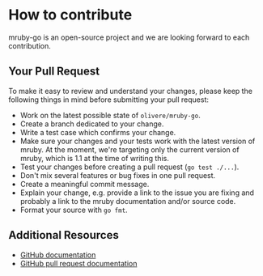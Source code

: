 # How to contribute

mruby-go is an open-source project and we are looking forward to each
contribution.

## Your Pull Request

To make it easy to review and understand your changes, please keep the
following things in mind before submitting your pull request:

* Work on the latest possible state of `olivere/mruby-go`.
* Create a branch dedicated to your change.
* Write a test case which confirms your change.
* Make sure your changes and your tests work with the latest
  version of mruby. At the moment, we're targeting only the current version
  of mruby, which is 1.1 at the time of writing this.
* Test your changes before creating a pull request (`go test ./...`).
* Don't mix several features or bug fixes in one pull request.
* Create a meaningful commit message.
* Explain your change, e.g. provide a link to the issue you are fixing and
  probably a link to the mruby documentation and/or source code.
* Format your source with `go fmt`.

## Additional Resources

* [GitHub documentation](http://help.github.com/)
* [GitHub pull request documentation](http://help.github.com/send-pull-requests/)
